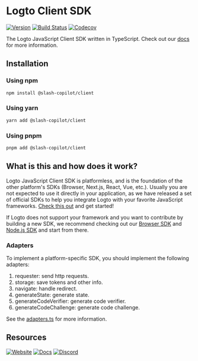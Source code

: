 # Logto Client SDK
[![Version](https://img.shields.io/npm/v/@slash-copilot/client)](https://www.npmjs.com/package/@slash-copilot/client)
[![Build Status](https://github.com/logto-io/js/actions/workflows/main.yml/badge.svg)](https://github.com/logto-io/js/actions/workflows/main.yml)
[![Codecov](https://img.shields.io/codecov/c/github/logto-io/js)](https://app.codecov.io/gh/logto-io/js?branch=master)

The Logto JavaScript Client SDK written in TypeScript. Check out our [docs](https://docs.logto.io/sdk/JavaScript/client/) for more information.

## Installation

### Using npm

```bash
npm install @slash-copilot/client
```

### Using yarn

```bash
yarn add @slash-copilot/client
```

### Using pnpm

```bash
pnpm add @slash-copilot/client
```

## What is this and how does it work?

Logto JavaScript Client SDK is platformless, and is the foundation of the other platform's SDKs (Browser, Next.js, React, Vue, etc.). Usually you are not expected to use it directly in your application, as we have released a set of official SDKs to help you integrate Logto with your favorite JavaScript frameworks. [Check this out](https://docs.logto.io/docs/recipes/integrate-logto/) and get started!

If Logto does not support your framework and you want to contribute by building a new SDK, we recommend checking out our [Browser SDK](https://github.com/logto-io/js/tree/master/packages/browser) and [Node.js SDK](https://github.com/logto-io/js/tree/master/packages/node) and start from there.

### Adapters

To implement a platform-specific SDK, you should implement the following adapters:

1. requester: send http requests.
2. storage: save tokens and other info.
3. navigate: handle redirect.
4. generateState: generate state.
5. generateCodeVerifier: generate code verifier.
6. generateCodeChallenge: generate code challenge.

See the [adapters.ts](./src/adapter.ts) for more information.

## Resources

[![Website](https://img.shields.io/badge/website-logto.io-8262F8.svg)](https://logto.io/)
[![Docs](https://img.shields.io/badge/docs-logto.io-green.svg)](https://docs.logto.io/sdk/JavaScript/client/)
[![Discord](https://img.shields.io/discord/965845662535147551?logo=discord&logoColor=ffffff&color=7389D8&cacheSeconds=600)](https://discord.gg/UEPaF3j5e6)
